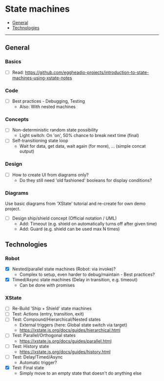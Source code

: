 # State machines

- [General](#general)
- [Technologies](#technologies)

---

## General

### Basics

- [ ] Read: https://github.com/eggheadio-projects/introduction-to-state-machines-using-xstate-notes

### Code

- [ ] Best practices - Debugging, Testing
  - Also: With nested machines

### Concepts

- [ ] Non-deterministic random state possibility
  - Light switch: On 'on', 50% chance to break next time (final)
- [ ] Self-transitioning state loop
  - Wait for data, get data, wait again (for more), ... (simple concat output)

### Design

- [ ] How to create UI from diagrams only?
  - Do they still need 'old fashioned' booleans for display conditions?

### Diagrams

Use basic diagrams from 'XState' tutorial and re-create for own demo project.

- [ ] Design ship/shield concept (Official notation / UML)
  - Add: Timeout (e.g. shield on automatically turns off after given time)
  - Add: Guard (e.g. shield can be used max N times)

## Technologies

### Robot

- [x] Nested/parallel state machines (Robot: via invoke)?
  - Complex to setup, even harder to debug/maintain - Best practices?
- [x] Timed/Async state machines (Delay in transition, e.g. timeout)
  - Can be done with promises

### XState

- [ ] Re-Build 'Ship + Shield' state machines
- [ ] Test: Actions (entry, transition, exit)
- [ ] Test: Compound/Hierarchical/Nested states
  - External triggers (here: Global state switch via target)
  - https://xstate.js.org/docs/guides/hierarchical.html
- [ ] Test: Parallel/Orthogonal states
  - https://xstate.js.org/docs/guides/parallel.html
- [ ] Test: History state
  - https://xstate.js.org/docs/guides/history.html
- [ ] Test: Delay/Timed/Async
  - Automatic trigger?
- [x] Test: Final state
  - Simply move to an empty state that doesn't do anything else

